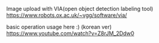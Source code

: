 
Image upload with VIA(open object detection labeling tool)
https://www.robots.ox.ac.uk/~vgg/software/via/

basic operation usage here :) (korean ver)
https://www.youtube.com/watch?v=Z8rJM_2Ddw0
